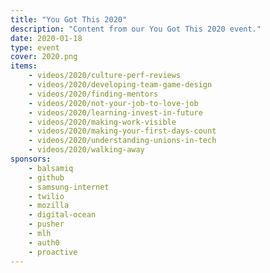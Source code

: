 ```yaml
---
title: "You Got This 2020"
description: "Content from our You Got This 2020 event."
date: 2020-01-18
type: event
cover: 2020.png
items:
    - videos/2020/culture-perf-reviews
    - videos/2020/developing-team-game-design
    - videos/2020/finding-mentors
    - videos/2020/not-your-job-to-love-job
    - videos/2020/learning-invest-in-future
    - videos/2020/making-work-visible
    - videos/2020/making-your-first-days-count
    - videos/2020/understanding-unions-in-tech
    - videos/2020/walking-away
sponsors:
    - balsamiq
    - github
    - samsung-internet
    - twilio
    - mozilla
    - digital-ocean
    - pusher
    - mlh
    - auth0
    - proactive
---
```

